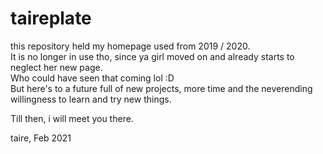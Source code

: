 # taireplate

this repository held my homepage used from 2019 / 2020.   
It is no longer in use tho, since ya girl moved on and already starts to neglect her new page.  
Who could have seen that coming lol :D  
But here's to a future full of new projects, more time and the neverending willingness to learn and try new things.  

Till then, i will meet you there.  

taire, Feb 2021
